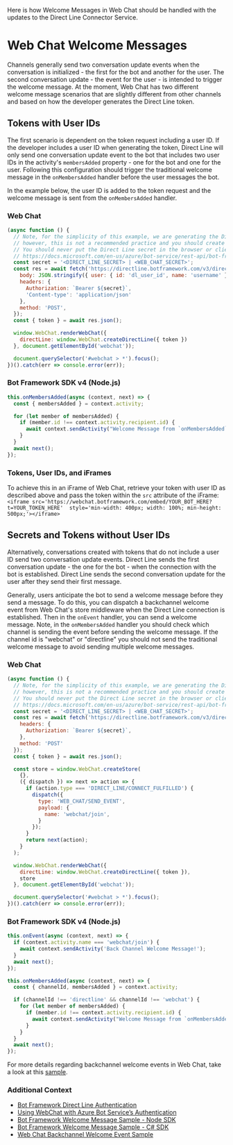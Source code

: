 Here is how Welcome Messages in Web Chat should be handled with the updates to the Direct Line Connector Service.

# Web Chat Welcome Messages
Channels generally send two conversation update events when the conversation is initialized - the first for the bot and another for the user. The second conversation update - the event for the user - is intended to trigger the welcome message. At the moment, Web Chat has two different welcome message scenarios that are slightly different from other channels and based on how the developer generates the Direct Line token. 

## Tokens with User IDs
The first scenario is dependent on the token request including a user ID. If the developer includes a user ID when generating the token, Direct Line will only send one conversation update event to the bot that includes two user IDs in the activity's `membersAdded` property - one for the bot and one for the user. Following this configuration should trigger the traditional welcome message in the `onMembersAdded` handler before the user messages the bot.

In the example below, the user ID is added to the token request and the welcome message is sent from the `onMembersAdded` handler.

### Web Chat
```javascript
(async function () {
  // Note, for the simplicity of this example, we are generating the Direct Line token on client side;
  // however, this is not a recommended practice and you should create and manage your tokens from the server. 
  // You should never put the Direct Line secret in the browser or client app.
  // https://docs.microsoft.com/en-us/azure/bot-service/rest-api/bot-framework-rest-direct-line-3-0-authentication
  const secret = '<DIRECT_LINE_SECRET> | <WEB_CHAT_SECRET>';
  const res = await fetch('https://directline.botframework.com/v3/directline/tokens/generate', { 
    body: JSON.stringify({ user: { id: 'dl_user_id', name: 'username' }}),
    headers: {
      Authorization: `Bearer ${secret}`,
      'Content-type': 'application/json'
    },
    method: 'POST',
  });
  const { token } = await res.json();

  window.WebChat.renderWebChat({
    directLine: window.WebChat.createDirectLine({ token })
  }, document.getElementById('webchat'));

  document.querySelector('#webchat > *').focus();
})().catch(err => console.error(err));
```

### Bot Framework SDK v4 (Node.js)
```javascript
this.onMembersAdded(async (context, next) => {
  const { membersAdded } = context.activity;

  for (let member of membersAdded) {
    if (member.id !== context.activity.recipient.id) {
      await context.sendActivity("Welcome Message from `onMembersAdded` handler!");
    }
  }
  await next();
});
```

### Tokens, User IDs, and iFrames
To achieve this in an iFrame of Web Chat, retrieve your token with user ID as described above and pass the token within the `src` attribute of the iFrame:
```<iframe src='https://webchat.botframework.com/embed/YOUR_BOT_HERE?t=YOUR_TOKEN_HERE'  style='min-width: 400px; width: 100%; min-height: 500px;'></iframe>```


## Secrets and Tokens without User IDs
Alternatively, conversations created with tokens that do not include a user ID send two conversation update events. Direct Line sends the first conversation update - the one for the bot - when the connection with the bot is established. Direct Line sends the second conversation update for the user after they send their first message.

Generally, users anticipate the bot to send a welcome message before they send a message. To do this, you can dispatch a backchannel welcome event from Web Chat's store middleware when the Direct Line connection is established. Then in the `onEvent` handler, you can send a welcome message. Note, in the `onMembersAdded` handler you should check which channel is sending the event before sending the welcome message. If the channel id is "webchat" or "directline" you should not send the traditional welcome message to avoid sending multiple welcome messages.

### Web Chat
```javascript
(async function () {
  // Note, for the simplicity of this example, we are generating the Direct Line token on client side;
  // however, this is not a recommended practice and you should create and manage your tokens from the server. 
  // You should never put the Direct Line secret in the browser or client app.
  // https://docs.microsoft.com/en-us/azure/bot-service/rest-api/bot-framework-rest-direct-line-3-0-authentication
  const secret = '<DIRECT_LINE_SECRET> | <WEB_CHAT_SECRET>';
  const res = await fetch('https://directline.botframework.com/v3/directline/tokens/generate', { 
    headers: {
      Authorization: `Bearer ${secret}`,
    },
    method: 'POST'
  });
  const { token } = await res.json();

  const store = window.WebChat.createStore(
    {},
    ({ dispatch }) => next => action => {
      if (action.type === 'DIRECT_LINE/CONNECT_FULFILLED') {
        dispatch({
          type: 'WEB_CHAT/SEND_EVENT',
          payload: {
            name: 'webchat/join',
          }
        });
      }
      return next(action);
    }
  );

  window.WebChat.renderWebChat({
    directLine: window.WebChat.createDirectLine({ token }),
    store
  }, document.getElementById('webchat'));

  document.querySelector('#webchat > *').focus();
})().catch(err => console.error(err));
```

### Bot Framework SDK v4 (Node.js)
```javascript
this.onEvent(async (context, next) => {
  if (context.activity.name === 'webchat/join') {
    await context.sendActivity('Back Channel Welcome Message!');
  }
  await next();
});

this.onMembersAdded(async (context, next) => {
  const { channelId, membersAdded } = context.activity;

  if (channelId !== 'directline' && channelId !== 'webchat') {
    for (let member of membersAdded) {
      if (member.id !== context.activity.recipient.id) {
        await context.sendActivity("Welcome Message from `onMembersAdded` handler!");
      }
    }
  }
  await next();
});
```

For more details regarding backchannel welcome events in Web Chat, take a look at this [sample](https://github.com/microsoft/BotFramework-WebChat/tree/master/samples/15.d.backchannel-send-welcome-event).

### Additional Context
- [Bot Framework Direct Line Authentication](https://docs.microsoft.com/en-us/azure/bot-service/rest-api/bot-framework-rest-direct-line-3-0-authentication?view=azure-bot-service-4.0)
- [Using WebChat with Azure Bot Service’s Authentication](https://blog.botframework.com/2018/09/01/using-webchat-with-azure-bot-services-authentication/)
- [Bot Framework Welcome Message Sample - Node SDK](https://github.com/microsoft/BotBuilder-Samples/tree/master/samples/javascript_nodejs/03.welcome-users)
- [Bot Framework Welcome Message Sample - C# SDK](https://github.com/microsoft/BotBuilder-Samples/tree/master/samples/csharp_dotnetcore/03.welcome-user)
- [Web Chat Backchannel Welcome Event Sample](https://github.com/microsoft/BotFramework-WebChat/tree/master/samples/15.d.backchannel-send-welcome-event)